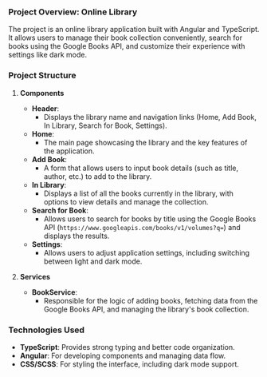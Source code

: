 ### Project Overview: Online Library

The project is an online library application built with Angular and TypeScript. It allows users to manage their book collection conveniently, search for books using the Google Books API, and customize their experience with settings like dark mode.

### Project Structure

1. **Components**
   - **Header**: 
     - Displays the library name and navigation links (Home, Add Book, In Library, Search for Book, Settings).
   - **Home**: 
     - The main page showcasing the library and the key features of the application.
   - **Add Book**: 
     - A form that allows users to input book details (such as title, author, etc.) to add to the library.
   - **In Library**: 
     - Displays a list of all the books currently in the library, with options to view details and manage the collection.
   - **Search for Book**: 
     - Allows users to search for books by title using the Google Books API (`https://www.googleapis.com/books/v1/volumes?q=`) and displays the results.
   - **Settings**: 
     - Allows users to adjust application settings, including switching between light and dark mode.

2. **Services**
   - **BookService**: 
     - Responsible for the logic of adding books, fetching data from the Google Books API, and managing the library's book collection.

### Technologies Used
- **TypeScript**: Provides strong typing and better code organization.
- **Angular**: For developing components and managing data flow.
- **CSS/SCSS**: For styling the interface, including dark mode support.

 
